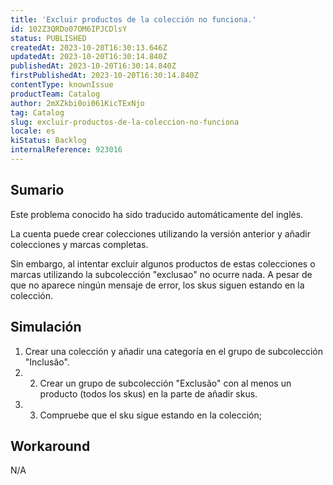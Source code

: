 ```yaml
---
title: 'Excluir productos de la colección no funciona.'
id: 102Z3QRDo07OM6IPJCDlsY
status: PUBLISHED
createdAt: 2023-10-20T16:30:13.646Z
updatedAt: 2023-10-20T16:30:14.840Z
publishedAt: 2023-10-20T16:30:14.840Z
firstPublishedAt: 2023-10-20T16:30:14.840Z
contentType: knownIssue
productTeam: Catalog
author: 2mXZkbi0oi061KicTExNjo
tag: Catalog
slug: excluir-productos-de-la-coleccion-no-funciona
locale: es
kiStatus: Backlog
internalReference: 923016
---
```


## Sumario

<div class="alert alert-info">
  <p>Este problema conocido ha sido traducido automáticamente del inglés.</p>
</div>


La cuenta puede crear colecciones utilizando la versión anterior y añadir colecciones y marcas completas.

Sin embargo, al intentar excluir algunos productos de estas colecciones o marcas utilizando la subcolección "exclusao" no ocurre nada. A pesar de que no aparece ningún mensaje de error, los skus siguen estando en la colección.


##

## Simulación



1. Crear una colección y añadir una categoría en el grupo de subcolección "Inclusão".
2. 2. Crear un grupo de subcolección "Exclusão" con al menos un producto (todos los skus) en la parte de añadir skus.
3. 3. Compruebe que el sku sigue estando en la colección;


##

## Workaround


N/A





